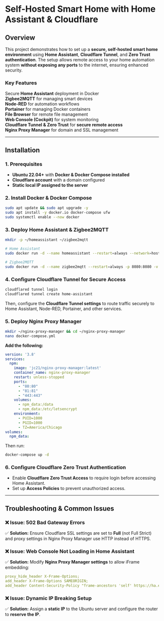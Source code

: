 # **Self-Hosted Smart Home with Home Assistant & Cloudflare**

## **Overview**

This project demonstrates how to set up a **secure, self-hosted smart home environment** using **Home Assistant**, **Cloudflare Tunnel**, and **Zero Trust authentication**. The setup allows remote access to your home automation system **without exposing any ports** to the internet, ensuring enhanced security.

### **Key Features**

Secure **Home Assistant** deployment in Docker\
**Zigbee2MQTT** for managing smart devices\
**Node-RED** for automation workflows\
**Portainer** for managing Docker containers\
**File Browser** for remote file management\
**Web Console (Cockpit)** for system monitoring\
**Cloudflare Tunnel & Zero Trust** for **secure remote access**\
**Nginx Proxy Manager** for domain and SSL management

---

## **Installation**

### **1. Prerequisites**

- **Ubuntu 22.04+** with **Docker & Docker Compose installed**
- **Cloudflare account** with a domain configured
- **Static local IP assigned to the server**

### **2. Install Docker & Docker Compose**

```bash
sudo apt update && sudo apt upgrade -y
sudo apt install -y docker.io docker-compose ufw
sudo systemctl enable --now docker
```

### **3. Deploy Home Assistant & Zigbee2MQTT**

```bash
mkdir -p ~/homeassistant ~/zigbee2mqtt

# Home Assistant
sudo docker run -d --name homeassistant --restart=always --network=host -v ~/homeassistant:/config homeassistant/home-assistant

# Zigbee2MQTT
sudo docker run -d --name zigbee2mqtt --restart=always -p 8080:8080 -v ~/zigbee2mqtt:/app/data koenkk/zigbee2mqtt
```

### **4. Configure Cloudflare Tunnel for Secure Access**

```bash
cloudflared tunnel login
cloudflared tunnel create home-assistant
```

Then, configure the **Cloudflare Tunnel settings** to route traffic securely to Home Assistant, Node-RED, Portainer, and other services.

### **5. Deploy Nginx Proxy Manager**

```bash
mkdir ~/nginx-proxy-manager && cd ~/nginx-proxy-manager
nano docker-compose.yml
```

**Add the following:**

```yaml
version: '3.8'
services:
  npm:
    image: 'jc21/nginx-proxy-manager:latest'
    container_name: nginx-proxy-manager
    restart: unless-stopped
    ports:
      - "80:80"
      - "81:81"
      - "443:443"
    volumes:
      - npm_data:/data
      - npm_data:/etc/letsencrypt
    environment:
      - PUID=1000
      - PGID=1000
      - TZ=America/Chicago
volumes:
  npm_data:
```

Then run:

```bash
docker-compose up -d
```

### **6. Configure Cloudflare Zero Trust Authentication**

- Enable **Cloudflare Zero Trust Access** to require login before accessing Home Assistant.
- Set up **Access Policies** to prevent unauthorized access.

---

## **Troubleshooting & Common Issues**

### **❌ Issue: 502 Bad Gateway Errors**

✅ **Solution:** Ensure Cloudflare SSL settings are set to **Full** (not Full Strict) and proxy settings in Nginx Proxy Manager use HTTP instead of HTTPS.

### **❌ Issue: Web Console Not Loading in Home Assistant**

✅ **Solution:** Modify **Nginx Proxy Manager settings** to allow iFrame embedding:

```yaml
proxy_hide_header X-Frame-Options;
add_header X-Frame-Options SAMEORIGIN;
add_header Content-Security-Policy "frame-ancestors 'self' https://ha.example.com";
```

### **❌ Issue: Dynamic IP Breaking Setup**

✅ **Solution:** Assign a **static IP** to the Ubuntu server and configure the router to **reserve the IP**.




